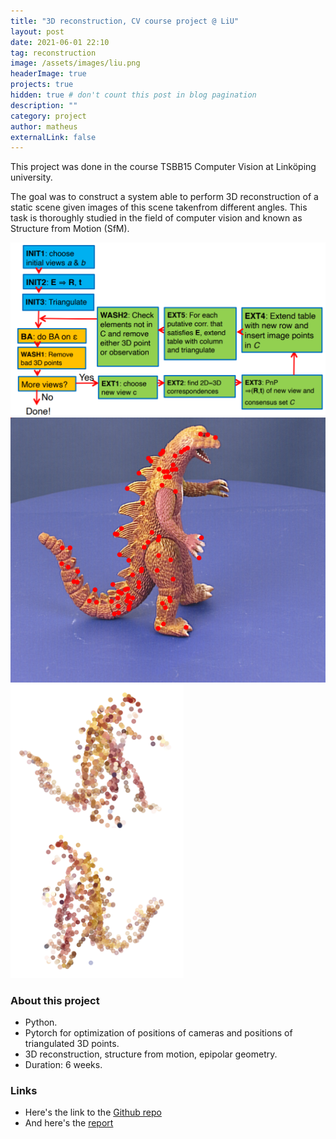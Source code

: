 ```yaml
---
title: "3D reconstruction, CV course project @ LiU"
layout: post
date: 2021-06-01 22:10
tag: reconstruction
image: /assets/images/liu.png
headerImage: true
projects: true
hidden: true # don't count this post in blog pagination
description: ""
category: project
author: matheus
externalLink: false
---
```


This project was done in the course TSBB15 Computer Vision at Linköping university.

The goal was to construct a system able to perform 3D reconstruction of a static scene given images of this scene takenfrom different angles. This task is thoroughly studied in the field of computer vision and known as Structure from Motion (SfM).

<img class="image" src="/assets/images/pipeline.png" alt="Alt Text">
<img class="image" src="/assets/images/dino2.png" alt="Alt Text">
<img class="image" src="/assets/images/3d_point_cloud3.png" alt="Alt Text">

### About this project
* Python.
* Pytorch for optimization of positions of cameras and positions of triangulated 3D points.
* 3D reconstruction, structure from motion, epipolar geometry.
* Duration: 6 weeks.

### Links
* Here's the link to the [Github repo](https://github.com/matheus-bernat/3d-reconstruction)
* And here's the [report](/assets/reports/TSBB15_proj2.pdf)